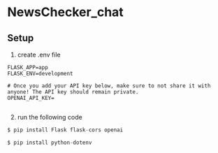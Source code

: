 # NewsChecker_chat
## Setup
1. create .env file
```
FLASK_APP=app
FLASK_ENV=development

# Once you add your API key below, make sure to not share it with anyone! The API key should remain private.
OPENAI_API_KEY=


```

2. run the following code
```python
$ pip install Flask flask-cors openai
```

```python
$ pip install python-dotenv
```
